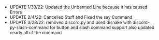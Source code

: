- UPDATE 1/30/22: Updated the Unbanned Line because it has caused Errors
- UPDATE 2/4/22: Cancelled Stuff and Fixed the say Command
- UPDATE 3/28/22: removed discord.py and used disnake with discord-py-slash-command for button and slash command support also updated nearly all of the command
